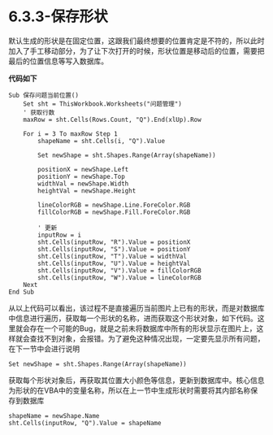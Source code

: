 # 6.3.3-保存形状

默认生成的形状是在固定位置，这跟我们最终想要的位置肯定是不符的，所以此时加入了手工移动部分，为了让下次打开的时候，形状位置是移动后的位置，需要把最后的位置信息等写入数据库。

**代码如下**

```{code-block} basic
Sub 保存问题当前位置()
    Set sht = ThisWorkbook.Worksheets("问题管理")
    ' 获取行数
    maxRow = sht.Cells(Rows.Count, "Q").End(xlUp).Row
    
    For i = 3 To maxRow Step 1
        shapeName = sht.Cells(i, "Q").Value

        Set newShape = sht.Shapes.Range(Array(shapeName))
        
        positionX = newShape.Left
        positionY = newShape.Top
        widthVal = newShape.Width
        heightVal = newShape.Height
        
        lineColorRGB = newShape.Line.ForeColor.RGB
        fillColorRGB = newShape.Fill.ForeColor.RGB
        
        ' 更新
        inputRow = i
        sht.Cells(inputRow, "R").Value = positionX
        sht.Cells(inputRow, "S").Value = positionY
        sht.Cells(inputRow, "T").Value = widthVal
        sht.Cells(inputRow, "U").Value = heightVal
        sht.Cells(inputRow, "V").Value = fillColorRGB
        sht.Cells(inputRow, "W").Value = lineColorRGB
    Next
End Sub

```

从以上代码可以看出，该过程不是直接遍历当前图片上已有的形状，而是对数据库中信息进行遍历，获取每一个形状的名称，进而获取这个形状对象，如下代码。这里就会存在一个可能的Bug，就是之前未将数据库中所有的形状显示在图片上，这样就会查找不到对象，会报错。为了避免这种情况出现，一定要先显示所有问题，在下一节中会进行说明

```{code-block} basic
Set newShape = sht.Shapes.Range(Array(shapeName))
```

获取每个形状对象后，再获取其位置大小颜色等信息，更新到数据库中。核心信息为形状的在VBA中的变量名称，所以在上一节中生成形状时需要将其内部名称保存到数据库

```{code-block} basic
shapeName = newShape.Name
sht.Cells(inputRow, "Q").Value = shapeName
```